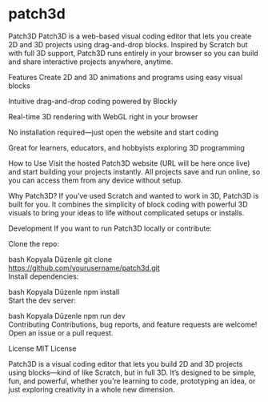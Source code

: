 # patch3d
Patch3D
Patch3D is a web-based visual coding editor that lets you create 2D and 3D projects using drag-and-drop blocks. Inspired by Scratch but with full 3D support, Patch3D runs entirely in your browser so you can build and share interactive projects anywhere, anytime.

Features
Create 2D and 3D animations and programs using easy visual blocks

Intuitive drag-and-drop coding powered by Blockly

Real-time 3D rendering with WebGL right in your browser

No installation required—just open the website and start coding

Great for learners, educators, and hobbyists exploring 3D programming

How to Use
Visit the hosted Patch3D website (URL will be here once live) and start building your projects instantly. All projects save and run online, so you can access them from any device without setup.

Why Patch3D?
If you’ve used Scratch and wanted to work in 3D, Patch3D is built for you. It combines the simplicity of block coding with powerful 3D visuals to bring your ideas to life without complicated setups or installs.

Development
If you want to run Patch3D locally or contribute:

Clone the repo:

bash
Kopyala
Düzenle
git clone https://github.com/yourusername/patch3d.git  
Install dependencies:

bash
Kopyala
Düzenle
npm install  
Start the dev server:

bash
Kopyala
Düzenle
npm run dev  
Contributing
Contributions, bug reports, and feature requests are welcome! Open an issue or a pull request.

License
MIT License

Patch3D is a visual coding editor that lets you build 2D and 3D projects using blocks—kind of like Scratch, but in full 3D. It’s designed to be simple, fun, and powerful, whether you're learning to code, prototyping an idea, or just exploring creativity in a whole new dimension.
